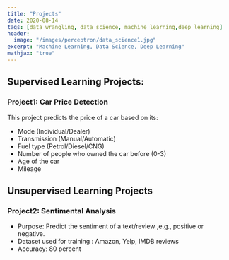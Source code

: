 ```yaml
---
title: "Projects"
date: 2020-08-14
tags: [data wrangling, data science, machine learning,deep learning]
header:
  image: "/images/perceptron/data_science1.jpg"
excerpt: "Machine Learning, Data Science, Deep Learning"
mathjax: "true"
---
```


## Supervised Learning Projects:

### Project1: Car Price Detection

This project predicts the price of a car based on its:
* Mode (Individual/Dealer)
* Transmission (Manual/Automatic)
* Fuel type (Petrol/Diesel/CNG)
* Number of people who owned the car before (0-3)
* Age of the car
* Mileage


## Unsupervised Learning Projects

### Project2: Sentimental Analysis

* Purpose: Predict the sentiment of a text/review ,e.g., positive or negative.
* Dataset used for training : Amazon, Yelp, IMDB reviews
* Accuracy: 80 percent
